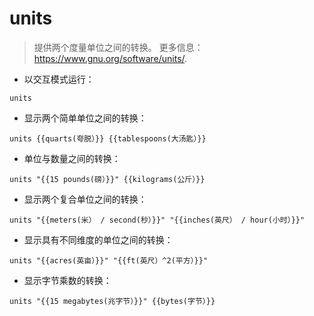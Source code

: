# units

> 提供两个度量单位之间的转换。
> 更多信息：<https://www.gnu.org/software/units/>.

- 以交互模式运行：

`units`

- 显示两个简单单位之间的转换：

`units {{quarts(夸脱）}} {{tablespoons(大汤匙）}}`

- 单位与数量之间的转换：

`units "{{15 pounds(磅）}}" {{kilograms(公斤）}}`

- 显示两个复合单位之间的转换：

`units "{{meters(米） / second(秒）}}" "{{inches(英尺） / hour(小时）}}"`

- 显示具有不同维度的单位之间的转换：

`units "{{acres(英亩）}}" "{{ft(英尺）^2(平方）}}"`

- 显示字节乘数的转换：

`units "{{15 megabytes(兆字节）}}" {{bytes(字节）}}`
